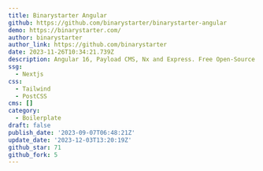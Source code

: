 ```yaml
---
title: Binarystarter Angular
github: https://github.com/binarystarter/binarystarter-angular
demo: https://binarystarter.com/
author: binarystarter
author_link: https://github.com/binarystarter
date: 2023-11-26T10:34:21.739Z
description: Angular 16, Payload CMS, Nx and Express. Free Open-Source Web App Boilerplate.
ssg:
  - Nextjs
css:
  - Tailwind
  - PostCSS
cms: []
category:
  - Boilerplate
draft: false
publish_date: '2023-09-07T06:48:21Z'
update_date: '2023-12-03T13:20:19Z'
github_star: 71
github_fork: 5
---
```

